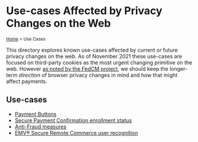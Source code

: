 # Use-cases Affected by Privacy Changes on the Web
<sup>[Home][home] > Use Cases</sup>

This directory explores known use-cases affected by current or future privacy
changes on the web. As of November 2021 these use-cases are focused on
third-party cookies as the most urgent changing primitive on the web. However
[as noted by the FedCM project][fedcm-navigational-tracking], we should keep the
longer-term *direction* of browser privacy changes in mind and how that might
affect payments.

## Use-cases

* [Payment Buttons](payment-buttons.md)
* [Secure Payment Confirmation enrollment status](spc.md)
* [Anti-Fraud measures](anti-fraud.md)
* [EMV&reg; Secure Remote Commerce user recognition](src.md)

[home]: ../README.md
[fedcm-navigational-tracking]: https://github.com/WICG/FedCM/blob/main/explainer/problem.md#navigational-tracking
